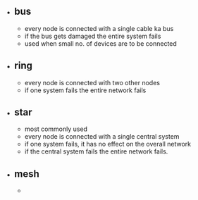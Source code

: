 - ## bus
	- every node is connected with a single cable ka bus
	- if the bus gets damaged the entire system fails
	- used when small no. of devices are to be connected
- ## ring
	- every node is connected with two other nodes
	- if one system fails the entire network fails
- ## star
	- most commonly used
	- every node is connected with a single central system
	- if one system fails, it has no effect on the overall network
	- if the central system fails the entire network fails.
- ## mesh
	-